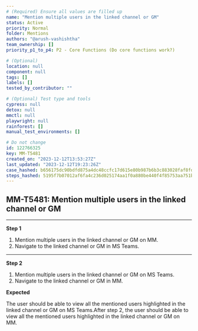 ```yaml
---
# (Required) Ensure all values are filled up
name: "Mention multiple users in the linked channel or GM"
status: Active
priority: Normal
folder: Mentions
authors: "@arush-vashishtha"
team_ownership: []
priority_p1_to_p4: P2 - Core Functions (Do core functions work?)

# (Optional)
location: null
component: null
tags: []
labels: []
tested_by_contributor: ""

# (Optional) Test type and tools
cypress: null
detox: null
mmctl: null
playwright: null
rainforest: []
manual_test_environments: []

# Do not change
id: 122766325
key: MM-T5481
created_on: "2023-12-12T13:53:27Z"
last_updated: "2023-12-12T19:23:26Z"
case_hashed: b656175dc90bdfd875a4dc48ccfc17d615e80b987b6b3c883028faf8fdfe79268cb263f997557b622a5ec6baf62208c8
steps_hashed: 5195f7b07012af6fa4c236d025174aa1f0a880be440f4f85753aa751bd098449c986ec7898f55374fbb413a48d31ada9
---
```


<!-- (Auto-generated) Based on frontmatter's "key" and "name" -->

## MM-T5481: Mention multiple users in the linked channel or GM

---

**Step 1**

1. Mention multiple users in the linked channel or GM on MM.
2. Navigate to the linked channel or GM in MS Teams.

---

**Step 2**

1. Mention multiple users in the linked channel or GM on MS Teams.
2. Navigate to the linked channel or GM in MM.

**Expected**

The user should be able to view all the mentioned users highlighted in the linked channel or GM on MS Teams.After step 2, the user should be able to view all the mentioned users highlighted in the linked channel or GM on MM.
